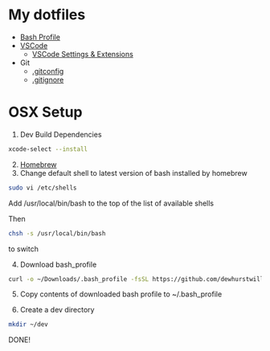 # My dotfiles

* [Bash Profile](https://github.com/dewhurstwill/dotfiles/tree/main/.bash_profile)
* [VSCode](https://github.com/dewhurstwill/dotfiles/tree/main/.vscode)
  * [VSCode Settings & Extensions](https://github.com/dewhurstwill/vscode-settings)
* Git
  * [.gitconfig](https://github.com/dewhurstwill/dotfiles/tree/main/.gitconfig)
  * [.gitignore](https://github.com/dewhurstwill/dotfiles/tree/main/.gitignore)

# OSX Setup

1. Dev Build Dependencies

```bash
xcode-select --install
```

2. [Homebrew](https://github.com/dewhurstwill/dotfiles/tree/main/setup/homebrew)
3. Change default shell to latest version of bash installed by homebrew

```bash
sudo vi /etc/shells 
```

Add /usr/local/bin/bash to the top of the list of available shells

Then

```bash
chsh -s /usr/local/bin/bash
```

to switch

4. Download bash_profile

```bash
curl -o ~/Downloads/.bash_profile -fsSL https://github.com/dewhurstwill/dotfiles/tree/main/.bash_profile
```

5. Copy contents of downloaded bash profile to ~/.bash_profile

6. Create a dev directory

```bash
mkdir ~/dev
```

DONE!
